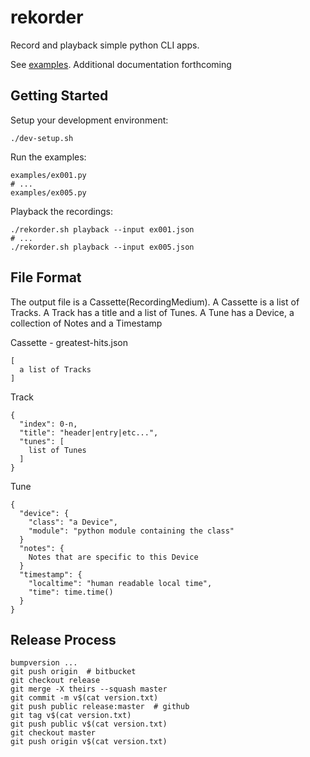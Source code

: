# rekorder

Record and playback simple python CLI apps.

See [examples](examples).
Additional documentation forthcoming

## Getting Started

Setup your development environment:

    ./dev-setup.sh

Run the examples:

    examples/ex001.py
    # ...
    examples/ex005.py

Playback the recordings:

    ./rekorder.sh playback --input ex001.json
    # ...
    ./rekorder.sh playback --input ex005.json

## File Format

The output file is a Cassette(RecordingMedium).
A Cassette is a list of Tracks.
A Track has a title and a list of Tunes.
A Tune has a Device, a collection of Notes and a Timestamp

Cassette - greatest-hits.json

    [
      a list of Tracks
    ]

Track

    {
      "index": 0-n,
      "title": "header|entry|etc...",
      "tunes": [
        list of Tunes
      ]
    }

Tune

    {
      "device": {
        "class": "a Device",
        "module": "python module containing the class"
      }
      "notes": {
        Notes that are specific to this Device
      }
      "timestamp": {
        "localtime": "human readable local time",
        "time": time.time()
      }
    }


## Release Process

    bumpversion ...
    git push origin  # bitbucket
    git checkout release
    git merge -X theirs --squash master
    git commit -m v$(cat version.txt)
    git push public release:master  # github
    git tag v$(cat version.txt)
    git push public v$(cat version.txt)
    git checkout master
    git push origin v$(cat version.txt)
